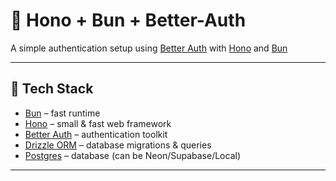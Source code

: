 # 🔐 Hono + Bun + Better-Auth

A simple authentication setup using [Better Auth](https://better-auth.com/) with [Hono](https://hono.dev/) and [Bun](https://bun.sh/)

---

## 🚀 Tech Stack

- [Bun](https://bun.sh/) – fast runtime
- [Hono](https://hono.dev/) – small & fast web framework
- [Better Auth](https://better-auth.com/) – authentication toolkit
- [Drizzle ORM](https://orm.drizzle.team/) – database migrations & queries
- [Postgres](https://www.postgresql.org/) – database (can be Neon/Supabase/Local)

---
